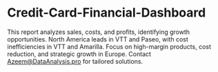 # Credit-Card-Financial-Dashboard
This report analyzes sales, costs, and profits, identifying growth opportunities. North America leads in VTT and Paseo, with cost inefficiencies in VTT and Amarilla. Focus on high-margin products, cost reduction, and strategic growth in Europe. Contact Azeem@DataAnalysis.pro for tailored solutions.
